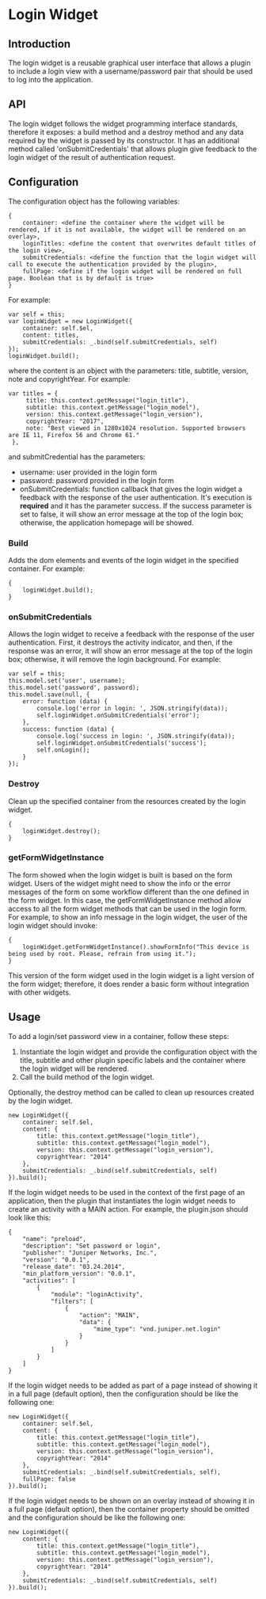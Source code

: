 # Login Widget


## Introduction
The login widget is a reusable graphical user interface that allows a plugin to include a login view  with a username/password pair that should be used to log into the application.

## API
The login widget follows the widget programming interface standards, therefore it exposes: a build method and a destroy method and any data required by the widget is passed by its constructor. It has an additional method called 'onSubmitCredentials' that allows plugin give feedback to the login widget of the result of authentication request.


## Configuration
The configuration object has the following variables:

```
{
	container: <define the container where the widget will be rendered, if it is not available, the widget will be rendered on an overlay>,
	loginTitles: <define the content that overwrites default titles of the login view>,
    submitCredentials: <define the function that the login widget will call to execute the authentication provided by the plugin>,
    fullPage: <define if the login widget will be rendered on full page. Boolean that is by default is true>
}
```

For example:

```
var self = this;
var loginWidget = new LoginWidget({
    container: self.$el,
    content: titles,
    submitCredentials: _.bind(self.submitCredentials, self)
});
loginWidget.build();
```

where the content is an object with the parameters: title, subtitle, version, note and copyrightYear. For example:

```
var titles = {
     title: this.context.getMessage("login_title"),
     subtitle: this.context.getMessage("login_model"),
     version: this.context.getMessage("login_version"),
     copyrightYear: "2017",
     note: "Best viewed in 1280x1024 resolution. Supported browsers are IE 11, Firefox 56 and Chrome 61."
 },
```

and submitCredential has the parameters:
- username: user provided in the login form
- password: password provided in the login form
- onSubmitCredentials: function callback that gives the login widget a feedback with the response of the user authentication. It's execution is **required** and it has the parameter success. If the success parameter is set to false, it will show an error message at the top of the login box; otherwise, the application homepage will be showed.

### Build
Adds the dom elements and events of the login widget in the specified container. For example:

```
{
    loginWidget.build();
}
```

### onSubmitCredentials
Allows the login widget to receive a feedback with the response of the user authentication. First, it destroys the activity indicator, and then, if the response was an error, it will show an error message at the top of the login box; otherwise, it will remove the login background. For example:

```
var self = this;
this.model.set('user', username);
this.model.set('password', password);
this.model.save(null, {
    error: function (data) {
        console.log('error in login: ', JSON.stringify(data));
        self.loginWidget.onSubmitCredentials('error');
    },
    success: function (data) {
        console.log('success in login: ', JSON.stringify(data));
        self.loginWidget.onSubmitCredentials('success');
        self.onLogin();
    }
});
```

### Destroy
Clean up the specified container from the resources created by the login widget.

```
{
    loginWidget.destroy();
}
```

### getFormWidgetInstance
The form showed when the login widget is built is based on the form widget. Users of the widget might need to show the info or the error messages of the form on some workflow different than the one defined in the form widget. In this case, the getFormWidgetInstance method allow access to all the form widget methods that can be used in the login form. For example, to show an info message in the login widget, the user of the login widget should invoke:

```
{
    loginWidget.getFormWidgetInstance().showFormInfo("This device is being used by root. Please, refrain from using it.");
}
```

This version of the form widget used in the login widget is a light version of the form widget; therefore, it does render a basic form without integration with other widgets.

## Usage
To add a login/set password view in a container, follow these steps:
1. Instantiate the login widget and provide the configuration object with the title, subtitle and other plugin specific labels and the container where the login widget will be rendered.
2. Call the build method of the login widget.

Optionally, the destroy method can be called to clean up resources created by the login widget.

```
new LoginWidget({
    container: self.$el,
    content: {
        title: this.context.getMessage("login_title"),
        subtitle: this.context.getMessage("login_model"),
        version: this.context.getMessage("login_version"),
        copyrightYear: "2014"
    },
    submitCredentials: _.bind(self.submitCredentials, self)
}).build();
```

If the login widget needs to be used in the context of the first page of an application, then the plugin that instantiates the login widget needs to create an activity with a MAIN action. For example, the plugin.json should look like this:

```
{
    "name": "preload",
    "description": "Set password or login",
    "publisher": "Juniper Networks, Inc.",
    "version": "0.0.1",
    "release_date": "03.24.2014",
    "min_platform_version": "0.0.1",
    "activities": [
        {
            "module": "loginActivity",
            "filters": [
                {
                    "action": "MAIN",
                    "data": {
                        "mime_type": "vnd.juniper.net.login"
                    }
                }
            ]
        }
    ]
}
```

If the login widget needs to be added as part of a page instead of showing it in a full page (default option), then the configuration should be like the following one:

```
new LoginWidget({
    container: self.$el,
    content: {
        title: this.context.getMessage("login_title"),
        subtitle: this.context.getMessage("login_model"),
        version: this.context.getMessage("login_version"),
        copyrightYear: "2014"
    },
    submitCredentials: _.bind(self.submitCredentials, self),
    fullPage: false
}).build();
```

If the login widget needs to be shown on an overlay instead of showing it in a full page (default option), then the container property should be omitted and the configuration should be like the following one:

```
new LoginWidget({
    content: {
        title: this.context.getMessage("login_title"),
        subtitle: this.context.getMessage("login_model"),
        version: this.context.getMessage("login_version"),
        copyrightYear: "2014"
    },
    submitCredentials: _.bind(self.submitCredentials, self)
}).build();
```